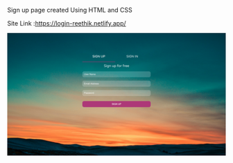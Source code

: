Sign up page created Using HTML and CSS

Site Link :https://login-reethik.netlify.app/

<img src="1.png">
